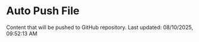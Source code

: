 # Auto Push File

Content that will be pushed to GitHub repository.
Last updated: 08/10/2025, 09:52:13 AM